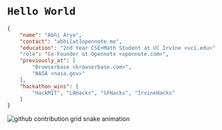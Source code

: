 # `Hello World`

```json
{
	"name": "Abhi Arya",
	"contact": "abhi[at]opennote.me",
	"education": "2nd Year CSE+Math Student at UC Irvine <uci.edu>"
	"role": "Co-Founder at Opennote <opennote.com>",
	"previously_at": [
		"Browserbase <browserbase.com>",
		"NASA <nasa.gov>"
	],
	"hackathon_wins": [
		"HackMIT", "LAHacks", "SFHacks", "IrvineHacks"
	]
}
```

<picture>
  <source media="(prefers-color-scheme: dark)" srcset="https://raw.githubusercontent.com/abhi-arya1/abhi-arya1/output/github-contribution-grid-snake-dark.svg">
  <source media="(prefers-color-scheme: light)" srcset="https://raw.githubusercontent.com/abhi-arya1/abhi-arya1/output/github-contribution-grid-snake.svg">
  <img alt="github contribution grid snake animation" src="https://raw.githubusercontent.com/sabhi-arya1/abhi-arya1/output/github-contribution-grid-snake.svg">
</picture>
